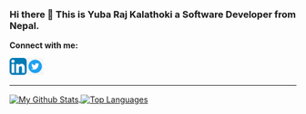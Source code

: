 ### Hi there 👋 This is Yuba Raj Kalathoki a Software Developer from Nepal.

<!--
**yubarajkalathoki/yubarajkalathoki** is a ✨ _special_ ✨ repository because its `README.md` (this file) appears on your GitHub profile.

Here are some ideas to get you started:

- 🔭 I’m currently working on ...
- 🌱 I’m currently learning ...
- 👯 I’m looking to collaborate on ...
- 🤔 I’m looking for help with ...
- 💬 Ask me about ...
- 📫 How to reach me: ...
- 😄 Pronouns: ...
- ⚡ Fun fact: ...
-->


**Connect with me:**

<a href="https://www.linkedin.com/in/yubarajkalathoki" target="_blank">
  <img align="left" alt="Yuba Raj Kalathoki | LinkedIn" width="30px"  src="https://raw.githubusercontent.com/yubarajkalathoki/yubarajkalathoki/master/assets/link.jpg" />
</a>

<a href="https://twitter.com/real_yubi" target="_blank">
  <img align="left" alt="Yuba Raj Kalathoki | Twitter" width="30px"  src="https://raw.githubusercontent.com/yubarajkalathoki/yubarajkalathoki/master/assets/twitter.png" />
</a>

<br/>
<br/>


---


<a href="https://github-readme-stats.vercel.app/api?username=yubarajkalathoki">
  <img align="center" src="https://github-readme-stats.vercel.app/api?username=yubarajkalathoki&show_icons=true& &hide=javascript,html=true&include_all_commits=true&theme=" alt="My Github Stats" />
  <img align="center" src="https://github-readme-stats.vercel.app/api/top-langs?username=yubarajkalathoki&hide=html,css, shell&theme=" alt="Top Languages" />
</a>
